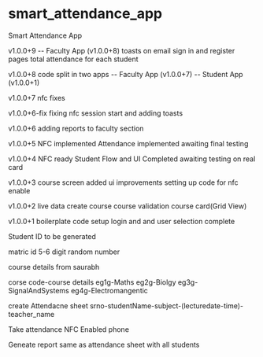 # smart_attendance_app

Smart Attendance App

v1.0.0+9
-- Faculty App (v1.0.0+8)
    toasts on email sign in and register pages
    total attendance for each student

v1.0.0+8
code split in two apps
-- Faculty App (v1.0.0+7)
-- Student App (v1.0.0+1)

v1.0.0+7
nfc fixes

v1.0.0+6-fix
fixing nfc session start and adding toasts

v1.0.0+6
adding reports to faculty section

v1.0.0+5
NFC implemented
Attendance implemented
awaiting final testing

v1.0.0+4
NFC ready
Student Flow and UI Completed
awaiting testing on real card

v1.0.0+3
course screen added
ui improvements
setting up code for nfc enable

v1.0.0+2
live data
create course
course validation
course card(Grid View)

v1.0.0+1
boilerplate code setup
login and and user selection complete

Student ID to be generated

matric id 5-6 digit random number

course details from saurabh

corse code-course details
eg1g-Maths
eg2g-Biolgy
eg3g-SignalAndSystems
eg4g-Electromangentic

create Attendacne sheet
srno-studentName-subject-(lecturedate-time)-teacher_name

Take attendance
NFC Enabled phone

Geneate report
same as attendance sheet with all students
